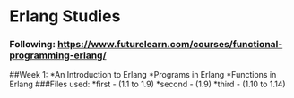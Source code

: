 # Erlang Studies
### Following: https://www.futurelearn.com/courses/functional-programming-erlang/

##Week 1:
*An Introduction to Erlang
*Programs in Erlang
*Functions in Erlang
###Files used:
*first - (1.1 to 1.9)
*second - (1.9)
*third - (1.10 to 1.14)
